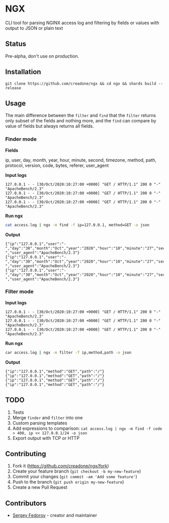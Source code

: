 # NGX

CLI tool for parsing NGINX access log and filtering by fields or values with output to JSON or plain text

## Status

Pre-alpha, don't use on production.

## Installation

`git clone https://github.com/creadone/ngx && cd ngx && shards build --release`

## Usage

The main difference between the `filter` and `find` that the `filter` returns only subset of the fields and nothing more, and the `find` can compare by value of fields but always returns all fields.

### Finder mode

**Fields**

ip, user, day, month, year, hour, minute, second, timezone, method, path, protocol, version, code, bytes, referer, user_agent

**Input logs**
```
127.0.0.1 - - [30/Oct/2020:10:27:00 +0000] "GET / HTTP/1.1" 200 0 "-" "ApacheBench/2.3"
127.0.0.1 - - [30/Oct/2020:10:27:00 +0000] "GET / HTTP/1.1" 200 0 "-" "ApacheBench/2.3"
127.0.0.1 - - [30/Oct/2020:10:27:00 +0000] "GET / HTTP/1.1" 200 0 "-" "ApacheBench/2.3"
```

**Run ngx**
```sh
cat access.log | ngx -m find -f ip=127.0.0.1, method=GET -o json
```

**Output**
```
{"ip":"127.0.0.1","user":"-","day":"30","month":"Oct","year":"2020","hour":"10","minute":"27","second":"00","timezone":"+0000","method":"GET","path":"/","protocol":"HTTP","version":"1.1","code":"200","bytes":"2205","referer":"-","user_agent":"ApacheBench/2.3"}
{"ip":"127.0.0.1","user":"-","day":"30","month":"Oct","year":"2020","hour":"10","minute":"27","second":"00","timezone":"+0000","method":"GET","path":"/","protocol":"HTTP","version":"1.1","code":"200","bytes":"2205","referer":"-","user_agent":"ApacheBench/2.3"}
{"ip":"127.0.0.1","user":"-","day":"30","month":"Oct","year":"2020","hour":"10","minute":"27","second":"00","timezone":"+0000","method":"GET","path":"/","protocol":"HTTP","version":"1.1","code":"200","bytes":"2205","referer":"-","user_agent":"ApacheBench/2.3"}
```

### Filter mode

**Input logs**
```
127.0.0.1 - - [30/Oct/2020:10:27:00 +0000] "GET / HTTP/1.1" 200 0 "-" "ApacheBench/2.3"
127.0.0.1 - - [30/Oct/2020:10:27:00 +0000] "GET / HTTP/1.1" 200 0 "-" "ApacheBench/2.3"
127.0.0.1 - - [30/Oct/2020:10:27:00 +0000] "GET / HTTP/1.1" 200 0 "-" "ApacheBench/2.3"
```

**Run ngx**
```sh
car access.log | ngx -m filter -f ip,method,path -o json
```

**Output**
```
{"ip":"127.0.0.1","method":"GET","path":"/"}
{"ip":"127.0.0.1","method":"GET","path":"/"}
{"ip":"127.0.0.1","method":"GET","path":"/"}
{"ip":"127.0.0.1","method":"GET","path":"/"}
```

## TODO

1. Tests
2. Merge `finder` and `filter` into one
3. Custom parsing templates
4. Add expressions to comparison: `cat access.log | ngx -m find -f code > 400, ip << 127.0.0.1/24 -o json`
5. Export output with TCP or HTTP

## Contributing

1. Fork it (<https://github.com/creadone/ngx/fork>)
2. Create your feature branch (`git checkout -b my-new-feature`)
3. Commit your changes (`git commit -am 'Add some feature'`)
4. Push to the branch (`git push origin my-new-feature`)
5. Create a new Pull Request

## Contributors

- [Sergey Fedorov](https://github.com/creadone) - creator and maintainer

